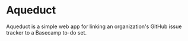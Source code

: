 # Aqueduct

Aqueduct is a simple web app for linking an organization's GitHub issue
tracker to a Basecamp to-do set.
